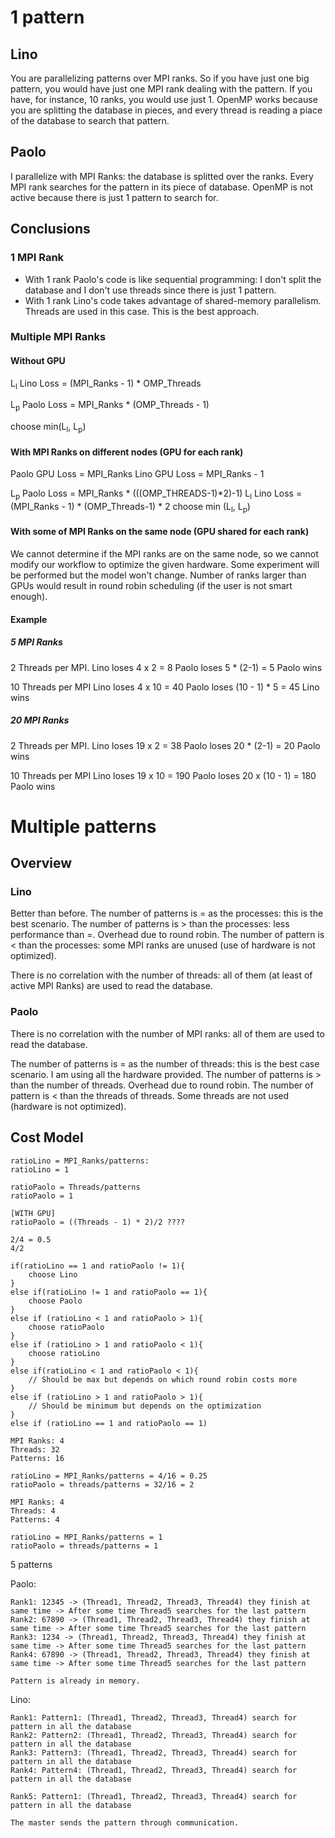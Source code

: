 
# 1 pattern

## Lino

You are parallelizing patterns over MPI ranks. 
So if you have just one big pattern, you would have just one MPI rank dealing with the pattern.
If you have, for instance, 10 ranks, you would use just 1.
OpenMP works because you are splitting the database in pieces, and every thread is reading a piace of the database to search that pattern.

## Paolo

I parallelize with MPI Ranks: the database is splitted over the ranks.
Every MPI rank searches for the pattern in its piece of database.
OpenMP is not active because there is just 1 pattern to search for.


## Conclusions

### 1 MPI Rank

- With 1 rank Paolo's code is like sequential programming: I don't split the database and I don't use threads since there is just 1 pattern.
- With 1 rank Lino's code takes advantage of shared-memory parallelism. Threads are used in this case. This is the best approach.

### Multiple MPI Ranks
#### Without GPU

L<sub>l</sub> Lino Loss = (MPI_Ranks - 1) * OMP_Threads

L<sub>p</sub> Paolo Loss = MPI_Ranks * (OMP_Threads - 1)

choose min(L<sub>l</sub>, L<sub>p</sub>)

#### With MPI Ranks on different nodes (GPU for each rank)

Paolo GPU Loss = MPI_Ranks
Lino GPU Loss = MPI_Ranks - 1

L<sub>p</sub> Paolo Loss = MPI_Ranks * (((OMP_THREADS-1)*2)-1)
L<sub>l</sub> Lino Loss = (MPI_Ranks - 1) * (OMP_Threads-1) * 2
choose min (L<sub>l</sub>, L<sub>p</sub>)

#### With some of MPI Ranks on the same node (GPU shared for each rank)

We cannot determine if the MPI ranks are on the same node, so we cannot modify our workflow to optimize the given hardware.
Some experiment will be performed but the model won't change.
Number of ranks larger than GPUs would result in round robin scheduling (if the user is not smart enough).
#### Example

##### 5 MPI Ranks

2 Threads per MPI.
Lino loses 4 x 2 = 8
Paolo loses 5 * (2-1)  = 5
Paolo wins

10 Threads per MPI
Lino loses 4 x 10 = 40
Paolo loses (10 - 1) * 5 = 45
Lino wins

##### 20 MPI Ranks

2 Threads per MPI.
Lino loses 19 x 2 = 38
Paolo loses 20 * (2-1)  = 20
Paolo wins

10 Threads per MPI
Lino loses 19 x 10 = 190
Paolo loses 20 x (10 - 1) = 180
Paolo wins

# Multiple patterns

## Overview 
### Lino

Better than before.
The number of patterns is = as the processes: this is the best scenario.
The number of patterns is > than the processes: less performance than =. Overhead due to round robin.
The number of pattern is < than the processes: some MPI ranks are unused (use of hardware is not optimized).

There is no correlation with the number of threads: all of them (at least of active MPI Ranks) are used to read the database.

### Paolo

There is no correlation with the number of MPI ranks: all of them are used to read the database.

The number of patterns is = as the number of threads: this is the best case scenario. I am using all the hardware provided.
The number of patterns is > than the number of threads. Overhead due to round robin.
The number of pattern is < than the threads of threads. Some threads are not used (hardware is not optimized).

## Cost Model
```
ratioLino = MPI_Ranks/patterns:
ratioLino = 1

ratioPaolo = Threads/patterns
ratioPaolo = 1

[WITH GPU]
ratioPaolo = ((Threads - 1) * 2)/2 ????

2/4 = 0.5
4/2
```

```
if(ratioLino == 1 and ratioPaolo != 1){
    choose Lino
}
else if(ratioLino != 1 and ratioPaolo == 1){
    choose Paolo
}
else if (ratioLino < 1 and ratioPaolo > 1){
    choose ratioPaolo
}
else if (ratioLino > 1 and ratioPaolo < 1){
    choose ratioLino
}
else if(ratioLino < 1 and ratioPaolo < 1){
    // Should be max but depends on which round robin costs more
}
else if (ratioLino > 1 and ratioPaolo > 1){
    // Should be minimum but depends on the optimization
}
else if (ratioLino == 1 and ratioPaolo == 1)
```

```
MPI Ranks: 4
Threads: 32
Patterns: 16

ratioLino = MPI_Ranks/patterns = 4/16 = 0.25
ratioPaolo = threads/patterns = 32/16 = 2

MPI Ranks: 4
Threads: 4
Patterns: 4

ratioLino = MPI_Ranks/patterns = 1
ratioPaolo = threads/patterns = 1
```

5 patterns

Paolo:

```
Rank1: 12345 -> (Thread1, Thread2, Thread3, Thread4) they finish at same time -> After some time Thread5 searches for the last pattern
Rank2: 67890 -> (Thread1, Thread2, Thread3, Thread4) they finish at same time -> After some time Thread5 searches for the last pattern
Rank3: 1234 -> (Thread1, Thread2, Thread3, Thread4) they finish at same time -> After some time Thread5 searches for the last pattern
Rank4: 67890 -> (Thread1, Thread2, Thread3, Thread4) they finish at same time -> After some time Thread5 searches for the last pattern

Pattern is already in memory.
```

Lino:
```
Rank1: Pattern1: (Thread1, Thread2, Thread3, Thread4) search for pattern in all the database
Rank2: Pattern2: (Thread1, Thread2, Thread3, Thread4) search for pattern in all the database
Rank3: Pattern3: (Thread1, Thread2, Thread3, Thread4) search for pattern in all the database
Rank4: Pattern4: (Thread1, Thread2, Thread3, Thread4) search for pattern in all the database

Rank5: Pattern1: (Thread1, Thread2, Thread3, Thread4) search for pattern in all the database

The master sends the pattern through communication.
```